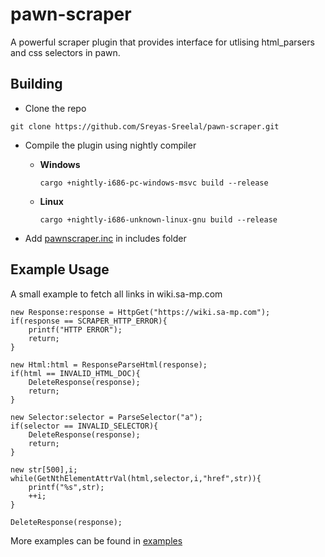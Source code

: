 # pawn-scraper
A powerful scraper plugin that provides interface for utlising html_parsers and css selectors in pawn.

## Building
* Clone the repo

`git clone https://github.com/Sreyas-Sreelal/pawn-scraper.git`
* Compile the plugin using nightly compiler
 
  * **Windows**
	
	`cargo +nightly-i686-pc-windows-msvc build --release`
  * **Linux**
	
	`cargo +nightly-i686-unknown-linux-gnu build --release`

* Add [pawnscraper.inc](includes/pawnscraper.inc) in includes folder

## Example Usage
A small example to fetch all links in wiki.sa-mp.com 
```Pawn
new Response:response = HttpGet("https://wiki.sa-mp.com");
if(response == SCRAPER_HTTP_ERROR){
    printf("HTTP ERROR");
    return;
}

new Html:html = ResponseParseHtml(response);
if(html == INVALID_HTML_DOC){
    DeleteResponse(response);
    return;
}

new Selector:selector = ParseSelector("a");
if(selector == INVALID_SELECTOR){
    DeleteResponse(response);
    return;
}

new str[500],i;
while(GetNthElementAttrVal(html,selector,i,"href",str)){
    printf("%s",str);
    ++i;
}

DeleteResponse(response);

```
More examples can be found in [examples](examples)